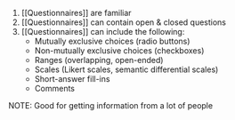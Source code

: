 1. [[Questionnaires]] are familiar
2. [[Questionnaires]] can contain open & closed questions
3. [[Questionnaires]] can include the following:
	- Mutually exclusive choices (radio buttons)
	- Non-mutually exclusive choices (checkboxes)
	- Ranges (overlapping, open-ended)
	- Scales (Likert scales, semantic differential scales)
	- Short-answer fill-ins
	- Comments

NOTE: Good for getting information from a lot of people